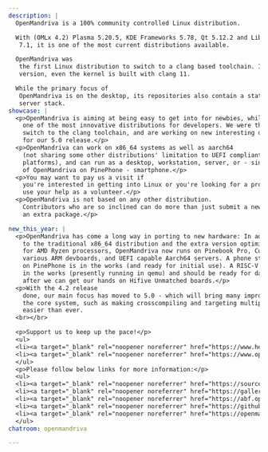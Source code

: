 ```yaml
---
description: |
  OpenMandriva is a 100% community controlled Linux distribution.

  With (OMLx 4.2) Plasma 5.20.5, KDE Frameworks 5.78, Qt 5.12.2 and LibreOffice
   7.1, it is one of the most current distributions available.

  OpenMandriva was
   the first Linux distribution to switch to a clang based toolchain. In the current
   version, even the kernel is built with clang 11.

  While the primary focus of
   OpenMandriva is on the desktop, its repositories also contain a state of the art
   server stack.
showcase: |
  <p>OpenMandriva is aiming at being easy to get into for newbies, while being
    one of the most innovative distributions for developers. We were the first to
    switch to the clang toolchain, and are working on new interesting developer features
    for our 5.0 release.</p>
  <p>OpenMandriva can work on x86_64 systems as well as aarch64
    (not sharing some other distributions' limitation to UEFI compliant aarch64 server
    platforms), and can run as a desktop, workstation, server, or - since the advent
    of OpenMandriva on PinePhone - smartphone.</p>
  <p>You may want to pay us a visit if
    you're interested in getting into Linux or you're looking for a project that can
    use your help as a volunteer.</p>
  <p>OpenMandriva is not based on any other distribution.
    Contributors who are so inclined can do more than just submit a new theme or add
    an extra package.</p>

new_this_year: |
  <p>OpenMandriva has come a long way in porting to new hardware: In addition
    to the traditional x86_64 distribution and the extra version optimized specifically
    for AMD Ryzen processors, OpenMandriva now runs on Pinebook Pro, Cubox Pulse,
    various ARM devboards, and UEFI capable Aarch64 servers. A phone stack running
    on PinePhone is in the works (and ready for initial use). A RISC-V port is also
    in the works (presently running in qemu) and should be ready for daily use shortly
    after we can get our hands on Hifive Unmatched boards.</p>
  <p>With the 4.2 release
    done, our main focus has moved to 5.0 - which will bring many improvements to
    the core system, such as making crosscompiling and targeting multiple architectures
    easier than ever.
  <br></br>

  <p>Support us to keep up the pace!</p>
  <ul>
  <li><a target="_blank" rel="noopener noreferrer" href="https://www.hellotux.com/openmandriva">Buy some cool apparel</a></li>
  <li><a target="_blank" rel="noopener noreferrer" href="https://www.openmandriva.org/en/Donate">Send some donation</a></li>
  </ul>
  <p>Please follow below links for more information:</p>
  <ul>
  <li><a target="_blank" rel="noopener noreferrer" href="https://sourceforge.net/projects/openmandriva/files/release/4.2/RC/">OpenMandriva Lx 4.2 RC</a></li>
  <li><a target="_blank" rel="noopener noreferrer" href="https://gallery.openmandriva.org/index.php?/category/37">4.2 Release Gallery</a></li>
  <li><a target="_blank" rel="noopener noreferrer" href="https://abf.openmandriva.org">Automatic Build Farm</a></li>
  <li><a target="_blank" rel="noopener noreferrer" href="https://github.com/OpenMandrivaAssociation">Our github repositories</a></li>
  <li><a target="_blank" rel="noopener noreferrer" href="https://openmandriva.org">OpenMandriva main site and forums</a></li>
  </ul>
chatroom: openmandriva

---
```

